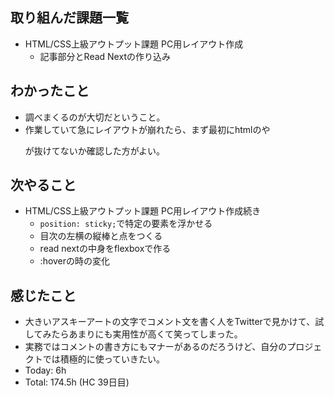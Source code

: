 ## 取り組んだ課題一覧
- HTML/CSS上級アウトプット課題 PC用レイアウト作成
  - 記事部分とRead Nextの作り込み
## わかったこと
- 調べまくるのが大切だということ。
- 作業していて急にレイアウトが崩れたら、まず最初にhtmlの</div>や</p>が抜けてないか確認した方がよい。
## 次やること
- HTML/CSS上級アウトプット課題 PC用レイアウト作成続き
  - `position: sticky;`で特定の要素を浮かせる
  - 目次の左横の縦棒と点をつくる
  - read nextの中身をflexboxで作る
  - :hoverの時の変化
## 感じたこと
- 大きいアスキーアートの文字でコメント文を書く人をTwitterで見かけて、試してみたらあまりにも実用性が高くて笑ってしまった。
- 実務ではコメントの書き方にもマナーがあるのだろうけど、自分のプロジェクトでは積極的に使っていきたい。
- Today: 6h 
- Total: 174.5h (HC 39日目)
